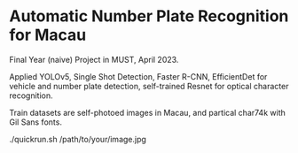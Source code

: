 # Automatic Number Plate Recognition for Macau

Final Year (naive) Project in MUST, April 2023.

Applied YOLOv5, Single Shot Detection, Faster R-CNN, EfficientDet for vehicle and number plate detection, self-trained Resnet for optical character recognition.

Train datasets are self-photoed images in Macau, and partical char74k with Gil Sans fonts.

./quickrun.sh /path/to/your/image.jpg

